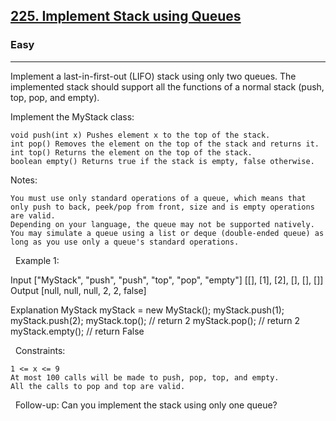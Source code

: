 <h2><a href="https://leetcode.com/problems/implement-stack-using-queues/">225. Implement Stack using Queues</a></h2><h3>Easy</h3><hr>Implement a last-in-first-out (LIFO) stack using only two queues. The implemented stack should support all the functions of a normal stack (push, top, pop, and empty).

Implement the MyStack class:


	void push(int x) Pushes element x to the top of the stack.
	int pop() Removes the element on the top of the stack and returns it.
	int top() Returns the element on the top of the stack.
	boolean empty() Returns true if the stack is empty, false otherwise.


Notes:


	You must use only standard operations of a queue, which means that only push to back, peek/pop from front, size and is empty operations are valid.
	Depending on your language, the queue may not be supported natively. You may simulate a queue using a list or deque (double-ended queue) as long as you use only a queue's standard operations.


 
Example 1:

Input
["MyStack", "push", "push", "top", "pop", "empty"]
[[], [1], [2], [], [], []]
Output
[null, null, null, 2, 2, false]

Explanation
MyStack myStack = new MyStack();
myStack.push(1);
myStack.push(2);
myStack.top(); // return 2
myStack.pop(); // return 2
myStack.empty(); // return False


 
Constraints:


	1 <= x <= 9
	At most 100 calls will be made to push, pop, top, and empty.
	All the calls to pop and top are valid.


 
Follow-up: Can you implement the stack using only one queue?
